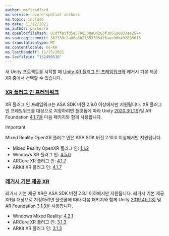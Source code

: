 ```yaml
---
author: msftradford
ms.service: azure-spatial-anchors
ms.topic: include
ms.date: 11/12/2021
ms.author: parkerra
ms.openlocfilehash: 81dffe5fd5e5788538a0d263f305186933ee2574
ms.sourcegitcommit: 362359c2a00a6827353395416aae9db492005613
ms.translationtype: MT
ms.contentlocale: ko-KR
ms.lasthandoff: 11/15/2021
ms.locfileid: "132490516"
---
```

새 Unity 프로젝트를 시작할 때 [Unity XR 플러그 인 프레임워크와](https://docs.unity3d.com/Manual/XRPluginArchitecture.html) 레거시 기본 제공 XR 중에서 선택할 수 있습니다.

### <a name="xr-plug-in-framework"></a>[XR 플러그 인 프레임워크](#tab/xr-plugin-framework)

XR 플러그 인 프레임워크는 ASA SDK 버전 2.9.0 이상에서만 지원됩니다. XR 플러그 인 프레임워크를 대상으로 지정하려면 플랫폼에 따라 Unity [2020.3(LTS)](https://unity3d.com/unity/whats-new/2020.3.0)및 AR Foundation [4.1.7을](https://docs.unity3d.com/Packages/com.unity.xr.arfoundation@4.1/manual/index.html) 다음 패키지와 함께 사용합니다.
> [!IMPORTANT]
> Mixed Reality OpenXR 플러그 인은 ASA SDK 버전 2.10.0 이상에서만 지원됩니다.
- Mixed Reality OpenXR 플러그 인: [1.1.2](/windows/mixed-reality/develop/unity/xr-project-setup?tabs=openxr)
- Windows XR 플러그 인: [4.5.0](https://docs.unity3d.com/Packages/com.unity.xr.windowsmr@4.5/manual/index.html)
- ARCore XR 플러그 인: [4.1.7](https://docs.unity3d.com/Packages/com.unity.xr.arcore@4.1/manual/index.html)
- ARKit XR 플러그 인: [4.1.7](https://docs.unity3d.com/Packages/com.unity.xr.arkit@4.1/manual/index.html)

### <a name="legacy-built-in-xr"></a>[레거시 기본 제공 XR](#tab/legacy-built-in-xr)

레거시 기본 제공 XR은 ASA SDK 버전 2.8.1 이하에서만 지원됩니다. 레거시 기본 제공 XR을 대상으로 지정하려면 플랫폼에 따라 다음 패키지와 함께 Unity [2019.4(LTS)](https://unity.com/releases/2019-lts) 및 AR Foundation [3.1.3을](https://docs.unity3d.com/Packages/com.unity.xr.arfoundation@3.1/manual/index.html) 사용합니다.
- Windows Mixed Reality: [4.2.1](https://docs.unity3d.com/Packages/com.unity.xr.windowsmr.metro@4.2/manual/index.html)
- ARCore XR 플러그 인: [3.1.3](https://docs.unity3d.com/Packages/com.unity.xr.arcore@3.1/manual/index.html)
- ARKit XR 플러그 인: [3.1.3](https://docs.unity3d.com/Packages/com.unity.xr.arkit@3.1/manual/index.html)